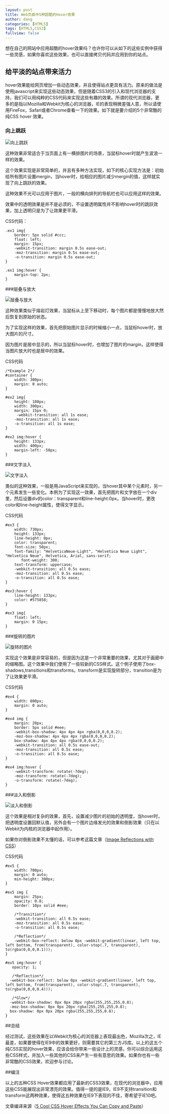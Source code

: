 ```yaml
---
layout: post
title: Web页面中5种超酷的Hover效果
author: dang
categories: [HTML5]
tags: [HTML5,CSS3]
fullview: false
---	
```

想在自己的网站中应用超酷的hover效果吗？也许你可以从如下的这些实例中获得一些灵感，如果你喜欢这些效果，也可以直接拷贝代码并应用到你的站点。

## 给平淡的站点带来活力

hover效果能给网页增加一些动态效果，并且使得站点更具有活力。原来的做法是使用javascript来实现这些动态效果，但是随着CSS3的引入和现代浏览器的支持，我们可以用纯粹的CSS代码来实现这些有趣的效果。所谓的现代浏览器，更多的是指以Mozilla和Webkit为核心的浏览器，IE的表现稍微差强人意，所以请使用FireFox，Safari或者Chrome查看一下的效果。如下就是要介绍的5个非常酷的纯CSS hover 效果。

### 向上跳跃

![向上跳跃](http://i.imgur.com/KTEUTMr.png)

这种效果非常适合于当页面上有一横排图片的场景，当鼠标hover时就产生波浪一样的效果。

这个效果实现是非常简单的，并且有多种方法实现，如下的核心实现方法是：初始给所有图片设置mergin，当hover时，给相应的图片减少mergin的值，这样就实现了向上跳跃的效果。

这种效果不光可以应用于图片，一般的横向排列的导航栏也可以应用这样的效果。

效果中的透明效果是并不是必须的，不设置透明属性并不影响hover时的跳跃效果，加上透明只是为了让效果更平滑。

CSS代码：

	.ex1 img{
	    border: 5px solid #ccc;
	    float: left;
	    margin: 15px;
	    -webkit-transition: margin 0.5s ease-out;
	    -moz-transition: margin 0.5s ease-out;
	    -o-transition: margin 0.5s ease-out;
	}
	
	.ex1 img:hover {
	    margin-top: 2px;
	}


###层叠与放大

![层叠与放大](http://i.imgur.com/R6Ys6Zi.png)

这种效果类似于熔岩灯效果，当鼠标从上至下移动时，每个图片都是慢慢地放大然后恢复到原始的状态。

为了实现这样的效果，首先把原始图片显示的时候缩小一点，当鼠标hover时，放大图片的尺寸。

因为图片是居中显示的，所以当鼠标hover时，也增加了图片的margin，这样使得当图片放大时也是居中的效果。

CSS代码

	/*Example 2*/
	#container {
		width: 300px;
		margin: 0 auto;
	}
	
	#ex2 img{
	    height: 100px;
	    width: 300px;
	    margin: 15px 0;
	     -webkit-transition: all 1s ease;
	    -moz-transition: all 1s ease;
	    -o-transition: all 1s ease;
	}
	
	#ex2 img:hover {
		height: 133px;
		width: 400px;
		margin-left: -50px;
	}


###文字淡入

![文字淡入](http://i.imgur.com/3XM8zK2.png)

类似的这种效果，一般是用JavaScript来实现的，当hover其中某个元素时，另一个元素发生一些变化。本例为了实现这一效果，首先把图片和文字放在一个div里，然后设置div的color：transparent和line-height:0px。当hover时，更改color和line-height属性，使得文字显示。

CSS代码

	#ex3 {
		width: 730px;
		height: 133px;
		line-height: 0px;
		color: transparent;
		font-size: 50px;
		font-family: "HelveticaNeue-Light", "Helvetica Neue Light", "Helvetica Neue", Helvetica, Arial, sans-serif;
		   font-weight: 300;
		text-transform: uppercase;
		-webkit-transition: all 0.5s ease;
		-moz-transition: all 0.5s ease;
		-o-transition: all 0.5s ease;
	}
	
	#ex3:hover {
		line-height: 133px;
		color: #575858;
	}
	
	#ex3 img{
		float: left;
		margin: 0 15px;
	}


###旋转的图片

![旋转的图片](http://i.imgur.com/iWguxAm.png)

实现这个效果是非常容易的，但是因为这是一个非常重要的效果，尤其对于画廊中的缩略图。这个效果中我们使用了一些较新的CSS样式。这个例子使用了box-shadows,transitions和transforms。transform是实现旋转部分，transition是为了让效果更平滑。

CSS代码

	#ex4 {
		width: 800px;
		margin: 0 auto;
	}
	
	#ex4 img {
		margin: 20px;
		border: 5px solid #eee;
		-webkit-box-shadow: 4px 4px 4px rgba(0,0,0,0.2);
		-moz-box-shadow: 4px 4px 4px rgba(0,0,0,0.2);
		box-shadow: 4px 4px 4px rgba(0,0,0,0.2);
		-webkit-transition: all 0.5s ease-out;
		-moz-transition: all 0.5s ease;
		-o-transition: all 0.5s ease;
	}
	
	#ex4 img:hover {
		-webkit-transform: rotate(-7deg);
		-moz-transform: rotate(-7deg);
		-o-transform: rotate(-7deg);
	}


###淡入和倒影

![淡入和倒影](http://i.imgur.com/NwDt63A.png)

这个效果是相对复杂的效果，首先，设置减少图片的初始的透明度，当hover时，把透明度设置回默认值，另外会有一个图片边缘发光的效果和倒影效果（只在以Webkit为内核的浏览器中起作用）。

如果你对倒影效果不太懂的话，可以参考这篇文章（[Image Reflections with CSS](http://davidwalsh.name/css-reflection)）

CSS代码

	#ex5 {
		width: 700px;
		margin: 0 auto;
		min-height: 300px;
	}
	
	#ex5 img {
		margin: 25px;
		opacity: 0.8;
		border: 10px solid #eee;
	
		/*Transition*/
		-webkit-transition: all 0.5s ease;
		-moz-transition: all 0.5s ease;
		-o-transition: all 0.5s ease;
	
		/*Reflection*/
		-webkit-box-reflect: below 0px -webkit-gradient(linear, left top, left bottom, from(transparent), color-stop(.7, transparent), to(rgba(0,0,0,0.1)));
	}
	
	#ex5 img:hover {
	   opacity: 1;
	
	   /*Reflection*/
	  -webkit-box-reflect: below 0px -webkit-gradient(linear, left top, left bottom, from(transparent), color-stop(.7, transparent), to(rgba(0,0,0,0.4)));
	
	   /*Glow*/
	  -webkit-box-shadow: 0px 0px 20px rgba(255,255,255,0.8);
	  -moz-box-shadow: 0px 0px 20px rgba(255,255,255,0.8);
	  box-shadow: 0px 0px 20px rgba(255,255,255,0.8);
	}


##总结

经过测试，这些效果在以Webkit为核心的浏览器上表现最出色，Mozilla次之，IE最差，如果要使得在IE9中的效果更好，则需要其它的第三方JS库。以上的这五个纯CSS实现的hover效果，应该会给你带来一些设计上的灵感，你可以综合运用这些CSS样式，并加入一些其他的CSS来产生一些有意思的效果。如果你也有一些非常酷的CSS效果，欢迎参与讨论。

##编注

以上的五种CSS Hover效果都应用了最新的CSS3效果，在现代的浏览器中，应用这些CSS能展现出非常漂亮的效果。值得一提的是IE9，IE9不支持transition和transform这两种效果，使得这五种效果在IE9下表现的不佳，寄希望于IE10吧。

文章编译来源（[5 Cool CSS Hover Effects You Can Copy and Paste](http://designshack.co.uk/?p=19746)）
